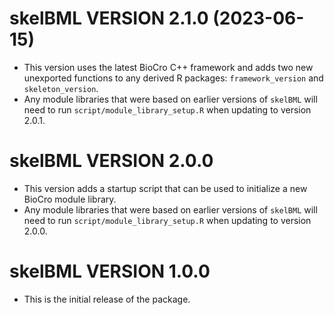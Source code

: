 <!--
This file should document all pull requests and all user-visible changes.

When a pull request is completed, changes made should be added to a section at
the top of this file called "# UNRELEASED". All changes should be categorized
under "## MAJOR CHANGES", "## MINOR CHANGES", or "## BUG FIXES" following the
major.minor.patch structure of semantic versioning. When applicable, entries
should include direct links to the relevant pull requests.

Then, when a new release is made, "# UNRELEASED" should be replaced by a heading
with the new version number, such as "# CHANGES IN skelBML VERSION 2.0.0." This
section will combine all of the release notes from all of the pull requests
merged in since the previous release.

Subsequent commits will then include a new "UNRELEASED" section in preparation
for the next release.
-->

# skelBML VERSION 2.1.0 (2023-06-15)

- This version uses the latest BioCro C++ framework and adds two new unexported
  functions to any derived R packages: `framework_version` and
  `skeleton_version`.
- Any module libraries that were based on earlier versions of `skelBML` will
  need to run `script/module_library_setup.R` when updating to version 2.0.1.

# skelBML VERSION 2.0.0

- This version adds a startup script that can be used to initialize a new BioCro
  module library.
- Any module libraries that were based on earlier versions of `skelBML` will
  need to run `script/module_library_setup.R` when updating to version 2.0.0.

# skelBML VERSION 1.0.0

- This is the initial release of the package.
